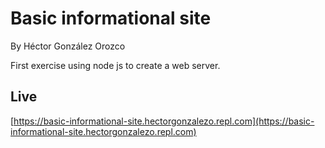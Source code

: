 # Basic informational site
By Héctor González Orozco

First exercise using node js to create a web  server.

## Live 
[https://basic-informational-site.hectorgonzalezo.repl.com](https://basic-informational-site.hectorgonzalezo.repl.com)
